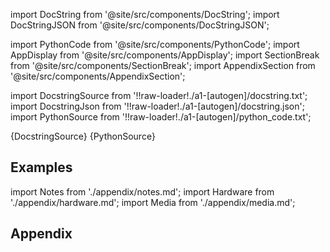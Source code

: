 
[//]: # (Custom component imports)

import DocString from '@site/src/components/DocString';
import DocStringJSON from '@site/src/components/DocStringJSON';

import PythonCode from '@site/src/components/PythonCode';
import AppDisplay from '@site/src/components/AppDisplay';
import SectionBreak from '@site/src/components/SectionBreak';
import AppendixSection from '@site/src/components/AppendixSection';

[//]: # (Docstring)

import DocstringSource from '!!raw-loader!./a1-[autogen]/docstring.txt';
import DocstringJson from '!!raw-loader!./a1-[autogen]/docstring.json';
import PythonSource from '!!raw-loader!./a1-[autogen]/python_code.txt';

<DocString>{DocstringSource}</DocString>
<DocStringJSON data={DocstringJson} />
<PythonCode GLink='EXTRACTORS/DATAFRAME/EXTRACT_COLUMNS/EXTRACT_COLUMNS.py'>{PythonSource}</PythonCode>

<SectionBreak />

    

[//]: # (Examples)

## Examples

<AppDisplay 
  GLink='EXTRACTORS/DATAFRAME/EXTRACT_COLUMNS'
  nodeLabel='EXTRACT_COLUMNS'>
</AppDisplay>

<SectionBreak />

    

[//]: # (Appendix)

import Notes from './appendix/notes.md';
import Hardware from './appendix/hardware.md';
import Media from './appendix/media.md';

## Appendix

<AppendixSection index={0} folderPath='nodes/EXTRACTORS/DATAFRAME/EXTRACT_COLUMNS/appendix/'><Notes /></AppendixSection>
<AppendixSection index={1} folderPath='nodes/EXTRACTORS/DATAFRAME/EXTRACT_COLUMNS/appendix/'><Hardware /></AppendixSection>
<AppendixSection index={2} folderPath='nodes/EXTRACTORS/DATAFRAME/EXTRACT_COLUMNS/appendix/'><Media /></AppendixSection>


